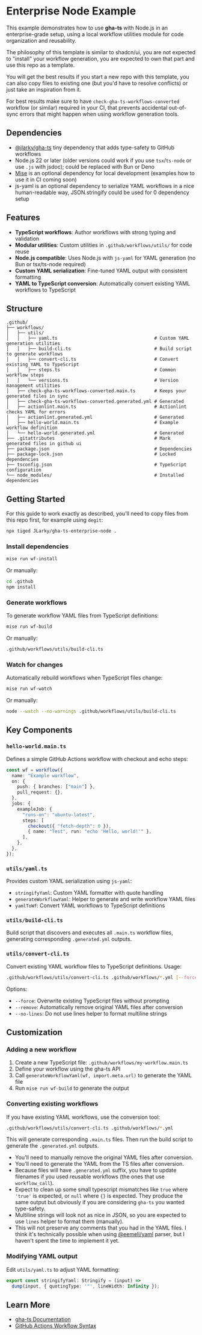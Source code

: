 # Enterprise Node Example

This example demonstrates how to use **gha-ts** with Node.js in an enterprise-grade setup, using a local workflow utilities module for code organization and reusability.

The philosophy of this template is similar to shadcn/ui, you are not expected to "install" your workflow generation, you are expected to own that part and use this repo as a template.

You will get the best results if you start a new repo with this template, you can also copy files to existing one (but you'd have to resolve conflicts) or just take an inspiration from it.

For best results make sure to have `check-gha-ts-workflows-converted` workflow (or similar) required in your CI, that prevents accidental out-of-sync errors that might happen when using workflow generation tools.

## Dependencies

- [@jlarky/gha-ts](https://github.com/JLarky/gha-ts) tiny dependency that adds type-safety to GitHub workflows
- Node.js 22 or later (older versions could work if you use `tsx`/`ts-node` or use `.js` with jsdoc); could be replaced with Bun or Deno
- [Mise](https://mise.jdx.dev/) is an optional dependency for local development (examples how to use it in CI coming soon)
- js-yaml is an optional dependency to serialize YAML workflows in a nice human-readable way, JSON.stringify could be used for 0 dependency setup

## Features

- **TypeScript workflows**: Author workflows with strong typing and validation
- **Modular utilities**: Custom utilities in `.github/workflows/utils/` for code reuse
- **Node.js compatible**: Uses Node.js with `js-yaml` for YAML generation (no Bun or tsx/ts-node required)
- **Custom YAML serialization**: Fine-tuned YAML output with consistent formatting
- **YAML to TypeScript conversion**: Automatically convert existing YAML workflows to TypeScript

## Structure

```
.github/
├── workflows/
│   ├── utils/
│   │   ├── yaml.ts                                    # Custom YAML generation utilities
│   │   ├── build-cli.ts                               # Build script to generate workflows
│   │   ├── convert-cli.ts                             # Convert existing YAML to TypeScript
│   │   ├── steps.ts                                   # Common workflow steps
│   │   └── versions.ts                                # Version management utilities
│   ├── check-gha-ts-workflows-converted.main.ts       # Keeps your generated files in sync
│   ├── check-gha-ts-workflows-converted.generated.yml # Generated
│   ├── actionlint.main.ts                             # Actionlint checks YAML for errors
│   ├── actionlint.generated.yml                       # Generated
│   ├── hello-world.main.ts                            # Example workflow definition
│   └── hello-world.generated.yml                      # Generated
├── .gitattributes                                     # Mark generated files in github ui
├── package.json                                       # Dependencies
├── package-lock.json                                  # Locked dependencies
├── tsconfig.json                                      # TypeScript configuration
└── node_modules/                                      # Installed dependencies
```

## Getting Started

For this guide to work exactly as described, you'll need to copy files from this repo first, for example using `degit`:

```bash
npx tiged JLarky/gha-ts-enterprise-node .
```

### Install dependencies

```bash
mise run wf-install
```

Or manually:

```bash
cd .github
npm install
```

### Generate workflows

To generate workflow YAML files from TypeScript definitions:

```bash
mise run wf-build
```

Or manually:

```bash
.github/workflows/utils/build-cli.ts
```

### Watch for changes

Automatically rebuild workflows when TypeScript files change:

```bash
mise run wf-watch
```

Or manually:

```bash
node --watch --no-warnings .github/workflows/utils/build-cli.ts
```

## Key Components

### `hello-world.main.ts`

Defines a simple GitHub Actions workflow with checkout and echo steps:

```typescript
const wf = workflow({
  name: "Example workflow",
  on: {
    push: { branches: ["main"] },
    pull_request: {},
  },
  jobs: {
    exampleJob: {
      "runs-on": "ubuntu-latest",
      steps: [
        checkout({ "fetch-depth": 0 }),
        { name: "Test", run: "echo 'Hello, world!'" },
      ],
    },
  },
});
```

### `utils/yaml.ts`

Provides custom YAML serialization using `js-yaml`:

- `stringifyYaml`: Custom YAML formatter with quote handling
- `generateWorkflowYaml`: Helper to generate and write workflow YAML files
- `yamlToWf`: Convert YAML workflows to TypeScript definitions

### `utils/build-cli.ts`

Build script that discovers and executes all `.main.ts` workflow files, generating corresponding `.generated.yml` outputs.

### `utils/convert-cli.ts`

Convert existing YAML workflow files to TypeScript definitions. Usage:

```bash
.github/workflows/utils/convert-cli.ts .github/workflows/*.yml [--force] [--remove] [--no-lines]
```

Options:
- `--force`: Overwrite existing TypeScript files without prompting
- `--remove`: Automatically remove original YAML files after conversion
- `--no-lines`: Do not use lines helper to format multiline strings

## Customization

### Adding a new workflow

1. Create a new TypeScript file: `.github/workflows/my-workflow.main.ts`
2. Define your workflow using the gha-ts API
3. Call `generateWorkflowYaml(wf, import.meta.url)` to generate the YAML file
4. Run `mise run wf-build` to generate the output

### Converting existing workflows

If you have existing YAML workflows, use the conversion tool:

```bash
.github/workflows/utils/convert-cli.ts .github/workflows/*.yml
```

This will generate corresponding `.main.ts` files. Then run the build script to generate the `.generated.yml` outputs.

- You'll need to manually remove the original YAML files after conversion.
- You'll need to generate the YAML from the TS files after conversion.
- Because files will have `.generated.yml` suffix, you have to update filenames if you used reusable workflows (the ones that use `workflow_call`).
- Expect to clean up some small typescript mismatches like `true` where `'true'` is expected, or `null` where `{}` is expected. They produce the same output but obviously if you are considering `gha-ts` you wanted type-safety.
- Multiline strings will look not as nice in JSON, so you are expected to use `lines` helper to format them (manually).
- This will not preserve any comments that you had in the YAML files. I think it's technically possible when using [@eemeli/yaml](https://eemeli.org/yaml/) parser, but I haven't spent the time to implement it yet.

### Modifying YAML output

Edit `utils/yaml.ts` to adjust YAML formatting:

```typescript
export const stringifyYaml: Stringify = (input) =>
  dump(input, { quotingType: '"', lineWidth: Infinity });
```

## Learn More

- [gha-ts Documentation](https://github.com/JLarky/gha-ts)
- [GitHub Actions Workflow Syntax](https://docs.github.com/en/actions/writing-workflows/workflow-syntax-for-github-actions)
